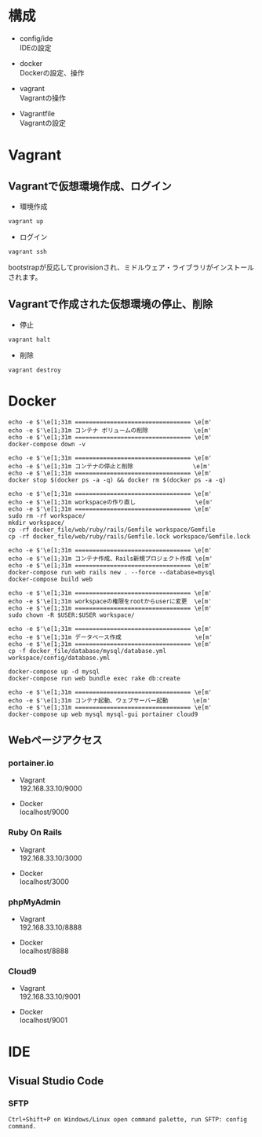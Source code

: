 # 構成
- config/ide  
IDEの設定

- docker  
Dockerの設定、操作

- vagrant  
Vagrantの操作

- Vagrantfile  
Vagrantの設定

# Vagrant

## Vagrantで仮想環境作成、ログイン

- 環境作成

```
vagrant up
```

- ログイン

```
vagrant ssh
```

bootstrapが反応してprovisionされ、ミドルウェア・ライブラリがインストールされます。

## Vagrantで作成された仮想環境の停止、削除

- 停止

```
vagrant halt
```

- 削除

```
vagrant destroy
```

# Docker

```
echo -e $'\e[1;31m ================================= \e[m'
echo -e $'\e[1;31m コンテナ ボリュームの削除             \e[m'
echo -e $'\e[1;31m ================================= \e[m'
docker-compose down -v

echo -e $'\e[1;31m ================================= \e[m'
echo -e $'\e[1;31m コンテナの停止と削除                 \e[m'
echo -e $'\e[1;31m ================================= \e[m'
docker stop $(docker ps -a -q) && docker rm $(docker ps -a -q)

echo -e $'\e[1;31m ================================= \e[m'
echo -e $'\e[1;31m workspaceの作り直し                 \e[m'
echo -e $'\e[1;31m ================================= \e[m'
sudo rm -rf workspace/
mkdir workspace/
cp -rf docker_file/web/ruby/rails/Gemfile workspace/Gemfile
cp -rf docker_file/web/ruby/rails/Gemfile.lock workspace/Gemfile.lock

echo -e $'\e[1;31m ================================= \e[m'
echo -e $'\e[1;31m コンテナ作成、Rails新規プロジェクト作成 \e[m'
echo -e $'\e[1;31m ================================= \e[m'
docker-compose run web rails new . --force --database=mysql
docker-compose build web

echo -e $'\e[1;31m ================================= \e[m'
echo -e $'\e[1;31m workspaceの権限をrootからuserに変更  \e[m'
echo -e $'\e[1;31m ================================= \e[m'
sudo chown -R $USER:$USER workspace/

echo -e $'\e[1;31m ================================= \e[m'
echo -e $'\e[1;31m データベース作成                     \e[m'
echo -e $'\e[1;31m ================================= \e[m'
cp -f docker_file/database/mysql/database.yml workspace/config/database.yml

docker-compose up -d mysql
docker-compose run web bundle exec rake db:create

echo -e $'\e[1;31m ================================= \e[m'
echo -e $'\e[1;31m コンテナ起動、ウェブサーバー起動       \e[m'
echo -e $'\e[1;31m ================================= \e[m'
docker-compose up web mysql mysql-gui portainer cloud9
```

## Webページアクセス

### portainer.io  
- Vagrant  
192.168.33.10/9000

- Docker  
localhost/9000

### Ruby On Rails  
- Vagrant  
192.168.33.10/3000

- Docker  
localhost/3000

### phpMyAdmin  
- Vagrant  
192.168.33.10/8888

- Docker  
localhost/8888


### Cloud9  
- Vagrant  
192.168.33.10/9001

- Docker  
localhost/9001


# IDE
## Visual Studio Code
### SFTP

```
Ctrl+Shift+P on Windows/Linux open command palette, run SFTP: config command.
```
